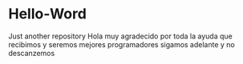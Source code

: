 # Hello-Word
Just another repository
Hola muy agradecido por toda  la ayuda que recibimos y seremos mejores programadores
sigamos adelante y no descanzemos
